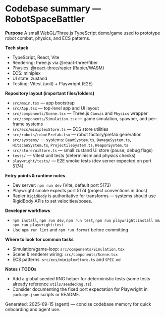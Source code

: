 # Codebase summary — RobotSpaceBattler

**Purpose**
A small WebGL/Three.js TypeScript demo/game used to prototype robot combat, physics, and ECS patterns.

**Tech stack**
- TypeScript, React, Vite
- Rendering: three.js via @react-three/fiber
- Physics: @react-three/rapier (Rapier/WASM)
- ECS: miniplex
- UI state: zustand
- Testing: Vitest (unit) + Playwright (E2E)

**Repository layout (important files/folders)**
- `src/main.tsx` — app bootstrap
- `src/App.tsx` — top-level app and UI layout
- `src/components/Scene.tsx` — Three.js `Canvas` and `Physics` wrapper
- `src/components/Simulation.tsx` — game simulation, spawner, and per-frame systems
- `src/ecs/miniplexStore.ts` — ECS store utilities
- `src/robots/robotPrefab.tsx` — robot factory/prefab generation
- `src/systems/` — systems: `BeamSystem.ts`, `DamageSystem.ts`, `HitscanSystem.ts`, `ProjectileSystem.ts`, `WeaponSystem.ts`
- `src/store/uiStore.ts` — small zustand UI store (pause, debug flags)
- `tests/` — Vitest unit tests (determinism and physics checks)
- `playwright/tests/` — E2E smoke tests (dev server expected on port 5174)

**Entry points & runtime notes**
- Dev server: `npm run dev` (Vite, default port 5173)
- Playwright smoke expects port 5174 (project conventions in docs)
- Rapier `RigidBody` is authoritative for transforms — systems should use RigidBody APIs to set velocities/poses.

**Developer workflows**
- `npm install`, `npm run dev`, `npm run test`, `npm run playwright:install && npm run playwright:test`
- Use `npm run lint` and `npm run format` before committing

**Where to look for common tasks**
- Simulation/game-loop: `src/components/Simulation.tsx`
- Scene & renderer wiring: `src/components/Scene.tsx`
- ECS patterns: `src/ecs/miniplexStore.ts` and `SPEC.md`

**Notes / TODOs**
- Add a global seeded RNG helper for deterministic tests (some tests already reference `utils/seededRng.ts`).
- Consider documenting the fixed port expectation for Playwright in `package.json` scripts or README.

Generated: 2025-09-15 (agent) — concise codebase memory for quick onboarding and agent use.
